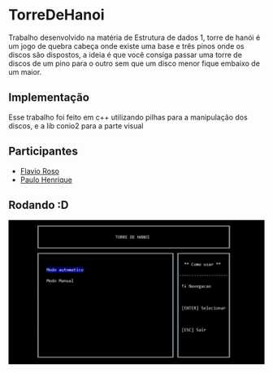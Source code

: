 # TorreDeHanoi

Trabalho desenvolvido na matéria de Estrutura de dados 1, torre de hanói é um jogo de quebra cabeça onde existe uma base e três pinos onde os discos são dispostos, a ideia é que você consiga passar uma torre de discos de um pino para o outro sem que um disco menor fique embaixo de um maior.


## Implementação

Esse trabalho foi feito em c++ utilizando pilhas para a manipulação dos discos, e a lib conio2 para a parte visual


## Participantes



 - [Flavio Roso](https://github.com/FlavioRoso)
 - [Paulo Henrique](https://github.com/barretowski)


## Rodando :D

![Apresentação do programa em execução](resorce/programa.gif)